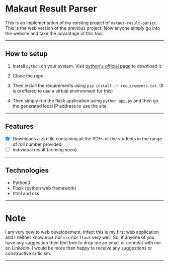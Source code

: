 # Makaut Result Parser

This is an implementation of my existing project of `makaut-result-parser`. This is the web version of the previous project. Now anyone simply go into the website and take the advantage of this tool.

----

## How to setup

1. Install `python` on your system. Visit [python's official page](https://www.python.org/downloads) to download it.

2. Clone the repo.

3. Then install the requirements using `pip install -r requirements.txt`. (It is preffered to use a virtual environment for this)

4. Then simply run the flask application using `python app.py` and then go the generated local IP address to use the site.

----

## Features

 - [x] Downloads a zip file containing all the PDFs of the students in the range of roll number provided.
 - [ ] Individual result (coming soon)

----

## Technologies

* Python3
* Flask (python web framework)
* html and css

----

# Note

I am very new to web developement. Infact this is my first web application and I neither know `html` nor `css` nor `flask` very well. So, if anyone of you have any suggestion then feel free to drop me an email or connect with me on LinkedIn. I would be more than happy to receive any suggestions or constructive criticism.

----